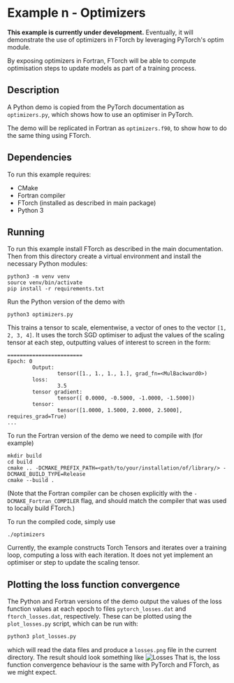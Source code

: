 # Example n - Optimizers

**This example is currently under development.** Eventually, it will demonstrate
the use of optimizers in FTorch by leveraging PyTorch's optim module.

By exposing optimizers in Fortran, FTorch will be able to compute optimisation
steps to update models as part of a training process.

## Description

A Python demo is copied from the PyTorch documentation as `optimizers.py`, which
shows how to use an optimiser in PyTorch.

The demo will be replicated in Fortran as `optimizers.f90`, to show how to do the
same thing using FTorch.

## Dependencies

To run this example requires:

- CMake
- Fortran compiler
- FTorch (installed as described in main package)
- Python 3

## Running

To run this example install FTorch as described in the main documentation.
Then from this directory create a virtual environment and install the necessary
Python modules:
```
python3 -m venv venv
source venv/bin/activate
pip install -r requirements.txt
```

Run the Python version of the demo with
```
python3 optimizers.py
```
This trains a tensor to scale, elementwise, a vector of ones to the vector `[1, 2, 3, 4]`.
It uses the torch SGD optimiser to adjust the values of the scaling tensor at each step,
outputting values of interest to screen in the form:
```console
========================
Epoch: 0
        Output:
                tensor([1., 1., 1., 1.], grad_fn=<MulBackward0>)
        loss:
                3.5
        tensor gradient:
                tensor([ 0.0000, -0.5000, -1.0000, -1.5000])
        tensor:
                tensor([1.0000, 1.5000, 2.0000, 2.5000], requires_grad=True)
...
```

To run the Fortran version of the demo we need to compile with (for example)
```
mkdir build
cd build
cmake .. -DCMAKE_PREFIX_PATH=<path/to/your/installation/of/library/> -DCMAKE_BUILD_TYPE=Release
cmake --build .
```

(Note that the Fortran compiler can be chosen explicitly with the `-DCMAKE_Fortran_COMPILER` flag,
and should match the compiler that was used to locally build FTorch.)

To run the compiled code, simply use
```
./optimizers
```
Currently, the example constructs Torch Tensors and iterates over a training loop,
computing a loss with each iteration.
It does not yet implement an optimiser or step to update the scaling tensor.

## Plotting the loss function convergence

The Python and Fortran versions of the demo output the values of the loss
function values at each epoch to files `pytorch_losses.dat` and
`ftorch_losses.dat`, respectively. These can be plotted using the
`plot_losses.py` script, which can be run with:
```sh
python3 plot_losses.py
```
which will read the data files and produce a `losses.png` file in the current
directory. The result should look something like
![Losses](losses.png)
That is, the loss function convergence behaviour is the same with PyTorch and
FTorch, as we might expect.
